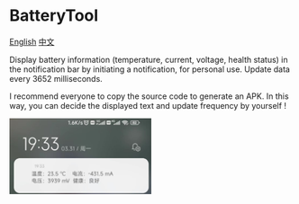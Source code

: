 # BatteryTool
[English](https://github.com/pluviophile8/BatteryTool/edit/master/README.md) [中文](https://github.com/pluviophile8/BatteryTool/edit/master/README——CN.md)

Display battery information (temperature, current, voltage, health status) in the notification bar by initiating a notification, for personal use. Update data every 3652 milliseconds.

I recommend everyone to copy the source code to generate an APK. In this way, you can decide the displayed text and update frequency by yourself !

<img src="https://github.com/pluviophile8/BatteryTool/blob/master/run_screenshot.jpg" width="50%" />
